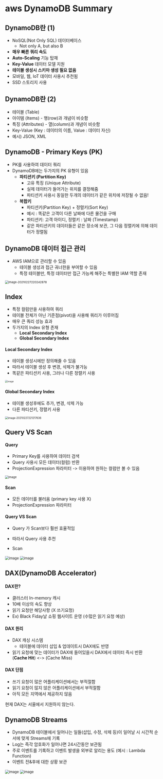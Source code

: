 # aws DynamoDB Summary



## DynamoDB란 (1)



- NoSQL(Not Only SQL) 데이터베이스
  - Not only A, but also B
- **매우 빠른 쿼리 속도**
- **Auto-Scaling** 기능 탑재
- **Key-Value** 데이터 모델 지원
- **테이블 생성시 스키마 생성 필요 없음**
- 모바일, 웹, IoT 데이터 사용시 추천됨
- SSD 스토리지 사용



## DynamoDB란 (2)



- 테이블 (Table)
- 아이템 (Items) - 행(row)과 개념이 비슷함
- 특징 (Attributes) - 열(column)과 개념이 비슷함
- Key-Value (Key : 데이터의 이름, Value : 데이터 자신)
- 예시) JSON, XML



## DynamoDB - Primary Keys (PK)



- PK를 사용하여 데이터 쿼리
- DynamoDB에는 두가지의 PK 유형이 있음
  - **파티션키 (Partition Key)**
    - 고유 특징 (Unique Attribute)
    - 실제 데이터가 들어가는 위치를 결정해줌
    - 파티션키 사용시 동일한 두개의 데이터가 같은 위치에 저장될 수 없음!
  - **복합키**
    - 파티션키(Partition Key) + 정렬키(Sort Key)
    - 예시 : 똑같은 고객이 다른 날짜에 다른 물건을 구매
    - 파티션키: 고객 아이디, 정렬키 : 날짜 (Timestamp)
    - 같은 파티션키의 데이터들은 같은 장소에 보관, 그 다음 정렬키에 의해 데이터가 정렬됨



## DynamoDB 데이터 접근 관리



- AWS IAM으로 관리할 수 있음
  - 테이블 생성과 접근 궈너한을 부여할 수 있음
  - 특정 테이블만, 특정 데이터만 접근 가능케 해주는 특별한 IAM 역할 존재

<img src="C:\Users\oliver\AppData\Roaming\Typora\typora-user-images\image-20210227220242878.png" alt="image-20210227220242878" style="zoom:67%;" />



## Index

- 특정 컬럼만을 사용하여 쿼리 
- 테이블 전체가 아닌 기준점(pivot)을 사용해 쿼리가 이루어짐
- 매우 큰 쿼리 성능 효과
- 두가지의 Index 유형 존재
  - **Local Secondary Index**
  - **Global Secondary Index**



#### Local Secondary Index

- 테이블 생성시에만 정의해줄 수 있음
- 따라서 테이블 생성 후 변경, 삭제가 불가능
- 똑같은 파티션키 사용, 그러나 다른 정렬키 사용

<img src="https://user-images.githubusercontent.com/76925694/109388174-ca165700-7948-11eb-8f58-1d86e71ffc65.png" alt="image" style="zoom:50%;" />



#### Global Secondary Index

- 테이블 생성후에도 추가, 변경, 삭제 가능
- 다른 파티션키, 정렬키 사용

<img src="C:\Users\oliver\AppData\Roaming\Typora\typora-user-images\image-20210227221217636.png" alt="image-20210227221217636" style="zoom:60%;" />







## Query VS Scan



#### Query

- Primary Key를 사용하여 데이터 검색
- Query 사용시 모든 데이터(컬럼) 반환
- ProjectionExpression 파라미터 -> 이용하여 원하는 컬럼만 볼 수 있음

<img src="https://user-images.githubusercontent.com/76925694/109388238-46109f00-7949-11eb-97ea-da0512a33a81.png" alt="image" style="zoom:67%;" />



#### Scan

- 모든 데이터를 불러옴 (primary key 사용 X)
- ProjectionExpression 파라미터



#### Query VS Scan

- Query 가 Scan보다 훨씬 효율적임
- 따라서 Query 사용 추천

- Scan

<img src="https://user-images.githubusercontent.com/76925694/109388336-c20ae700-7949-11eb-9d8f-51f0ff1bd013.png" alt="image" style="zoom:80%;" />

<img src="https://user-images.githubusercontent.com/76925694/109388343-c9ca8b80-7949-11eb-8c86-27f6a8227ae5.png" alt="image" style="zoom:80%;" />





## DAX(DynamoDB Accelerator)



#### DAX란?

- 클러스터 In-memory 캐시
- 10배 이상의 속도 향상
- 읽기 요청만 해당사항 (X 쓰기요청)
- Ex) Black Fiday날 쇼핑 웹사이트 운영 (수많은 읽기 요청 예상)



#### DAX 원리

- DAX 캐싱 시스템
  - 테이블에 데이터 삽입 & 업데이트시 DAX에도 반영
- 읽기 요청에 맞는 데이터가 DAX에 들어있을시 DAX에서 데이터 즉시 반환 (**Cache Hit**) <-> (Cache Miss)



#### DAX 단점

- 쓰기 요청이 많은 어플리케이션에서는 부적절함
- 읽기 요청이 많지 않은 어플리케이션에서 부적절함
- 아직 모든 지역에서 제공하지 않음



현재 DAX는 서울에서 지원하지 않는다.



## DynamoDB Streams



- DynamoDB 테이블에서 일어나는 일들(삽입, 수정, 삭제 등)이 일어날 시 시간적 순서에 맞게 Streams에 기록
- Log는 즉각 암호화가 일어나면 24시간동안 보관됨
- 주로 이벤트를 기록하고 이벤트 발생을 외부로 알리는 용도 (예시 : Lambda Function)
- 이벤트 전&후에 대한 상황 보관

<img src="https://user-images.githubusercontent.com/76925694/109408267-1c985780-79cb-11eb-9f33-7d27b6a7cc5c.png" alt="image" style="zoom:80%;" />

<img src="https://user-images.githubusercontent.com/76925694/109408276-2cb03700-79cb-11eb-8235-72cc0b065a1d.png" alt="image" style="zoom:80%;" />



